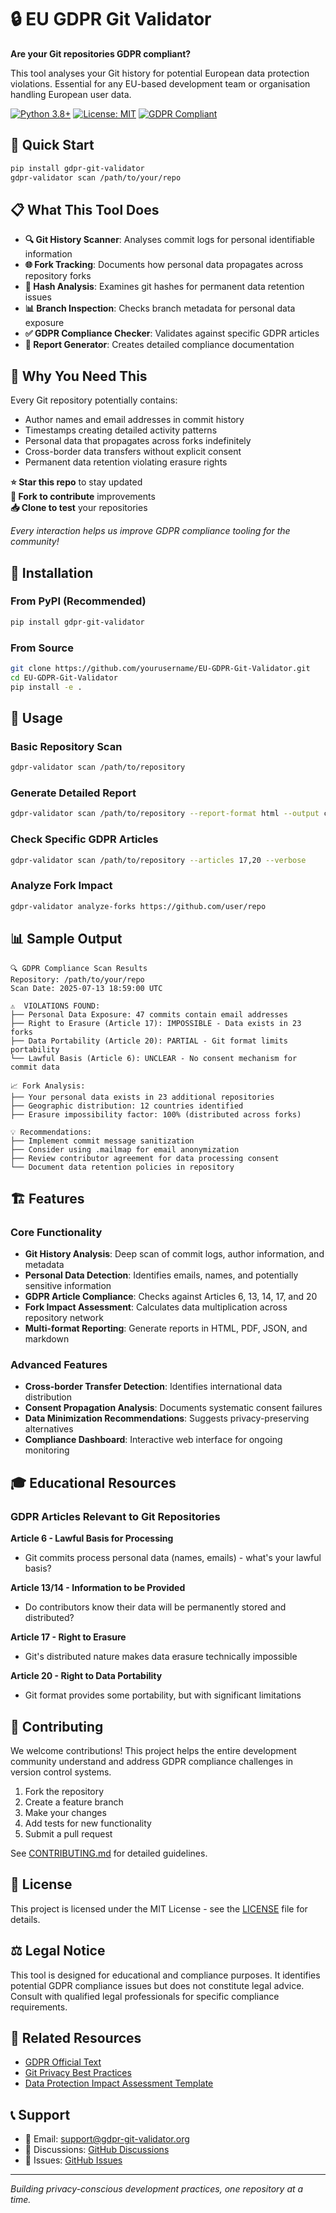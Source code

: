 # 🔒 EU GDPR Git Validator

**Are your Git repositories GDPR compliant?**

This tool analyses your Git history for potential European data protection violations. Essential for any EU-based development team or organisation handling European user data.

[![Python 3.8+](https://img.shields.io/badge/python-3.8+-blue.svg)](https://www.python.org/downloads/)
[![License: MIT](https://img.shields.io/badge/License-MIT-yellow.svg)](https://opensource.org/licenses/MIT)
[![GDPR Compliant](https://img.shields.io/badge/GDPR-Compliant%20Tool-green.svg)](https://gdpr.eu/)

## 🚀 Quick Start

```bash
pip install gdpr-git-validator
gdpr-validator scan /path/to/your/repo
```

## 📋 What This Tool Does

- **🔍 Git History Scanner**: Analyses commit logs for personal identifiable information
- **🌐 Fork Tracking**: Documents how personal data propagates across repository forks
- **🔐 Hash Analysis**: Examines git hashes for permanent data retention issues
- **📊 Branch Inspection**: Checks branch metadata for personal data exposure
- **✅ GDPR Compliance Checker**: Validates against specific GDPR articles
- **📄 Report Generator**: Creates detailed compliance documentation

## 🎯 Why You Need This

Every Git repository potentially contains:
- Author names and email addresses in commit history
- Timestamps creating detailed activity patterns
- Personal data that propagates across forks indefinitely
- Cross-border data transfers without explicit consent
- Permanent data retention violating erasure rights

**⭐ Star this repo** to stay updated  
**🍴 Fork to contribute** improvements  
**📥 Clone to test** your repositories  

*Every interaction helps us improve GDPR compliance tooling for the community!*

## 🔧 Installation

### From PyPI (Recommended)
```bash
pip install gdpr-git-validator
```

### From Source
```bash
git clone https://github.com/yourusername/EU-GDPR-Git-Validator.git
cd EU-GDPR-Git-Validator
pip install -e .
```

## 📖 Usage

### Basic Repository Scan
```bash
gdpr-validator scan /path/to/repository
```

### Generate Detailed Report
```bash
gdpr-validator scan /path/to/repository --report-format html --output compliance-report.html
```

### Check Specific GDPR Articles
```bash
gdpr-validator scan /path/to/repository --articles 17,20 --verbose
```

### Analyze Fork Impact
```bash
gdpr-validator analyze-forks https://github.com/user/repo
```

## 📊 Sample Output

```
🔍 GDPR Compliance Scan Results
Repository: /path/to/your/repo
Scan Date: 2025-07-13 18:59:00 UTC

⚠️  VIOLATIONS FOUND:
├── Personal Data Exposure: 47 commits contain email addresses
├── Right to Erasure (Article 17): IMPOSSIBLE - Data exists in 23 forks
├── Data Portability (Article 20): PARTIAL - Git format limits portability
└── Lawful Basis (Article 6): UNCLEAR - No consent mechanism for commit data

📈 Fork Analysis:
├── Your personal data exists in 23 additional repositories
├── Geographic distribution: 12 countries identified
├── Erasure impossibility factor: 100% (distributed across forks)

💡 Recommendations:
├── Implement commit message sanitization
├── Consider using .mailmap for email anonymization
├── Review contributor agreement for data processing consent
└── Document data retention policies in repository
```

## 🏗️ Features

### Core Functionality
- **Git History Analysis**: Deep scan of commit logs, author information, and metadata
- **Personal Data Detection**: Identifies emails, names, and potentially sensitive information
- **GDPR Article Compliance**: Checks against Articles 6, 13, 14, 17, and 20
- **Fork Impact Assessment**: Calculates data multiplication across repository network
- **Multi-format Reporting**: Generate reports in HTML, PDF, JSON, and markdown

### Advanced Features
- **Cross-border Transfer Detection**: Identifies international data distribution
- **Consent Propagation Analysis**: Documents systematic consent failures
- **Data Minimization Recommendations**: Suggests privacy-preserving alternatives
- **Compliance Dashboard**: Interactive web interface for ongoing monitoring

## 🎓 Educational Resources

### GDPR Articles Relevant to Git Repositories

**Article 6 - Lawful Basis for Processing**
- Git commits process personal data (names, emails) - what's your lawful basis?

**Article 13/14 - Information to be Provided**
- Do contributors know their data will be permanently stored and distributed?

**Article 17 - Right to Erasure**
- Git's distributed nature makes data erasure technically impossible

**Article 20 - Right to Data Portability**
- Git format provides some portability, but with significant limitations

## 🤝 Contributing

We welcome contributions! This project helps the entire development community understand and address GDPR compliance challenges in version control systems.

1. Fork the repository
2. Create a feature branch
3. Make your changes
4. Add tests for new functionality
5. Submit a pull request

See [CONTRIBUTING.md](CONTRIBUTING.md) for detailed guidelines.

## 📄 License

This project is licensed under the MIT License - see the [LICENSE](LICENSE) file for details.

## ⚖️ Legal Notice

This tool is designed for educational and compliance purposes. It identifies potential GDPR compliance issues but does not constitute legal advice. Consult with qualified legal professionals for specific compliance requirements.

## 🔗 Related Resources

- [GDPR Official Text](https://gdpr.eu/tag/gdpr/)
- [Git Privacy Best Practices](docs/git-privacy-guide.md)
- [Data Protection Impact Assessment Template](docs/dpia-template.md)

## 📞 Support

- 📧 Email: support@gdpr-git-validator.org
- 💬 Discussions: [GitHub Discussions](https://github.com/yourusername/EU-GDPR-Git-Validator/discussions)
- 🐛 Issues: [GitHub Issues](https://github.com/yourusername/EU-GDPR-Git-Validator/issues)

---

*Building privacy-conscious development practices, one repository at a time.*
